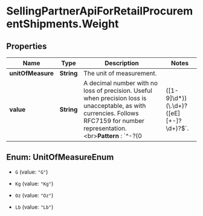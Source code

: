 # SellingPartnerApiForRetailProcurementShipments.Weight

## Properties

Name | Type | Description | Notes
------------ | ------------- | ------------- | -------------
**unitOfMeasure** | **String** | The unit of measurement. | 
**value** | **String** | A decimal number with no loss of precision. Useful when precision loss is unacceptable, as with currencies. Follows RFC7159 for number representation. &lt;br&gt;**Pattern** : &#x60;^-?(0|([1-9]\\d*))(\\.\\d+)?([eE][+-]?\\d+)?$&#x60;. | 



## Enum: UnitOfMeasureEnum


* `G` (value: `"G"`)

* `Kg` (value: `"Kg"`)

* `Oz` (value: `"Oz"`)

* `Lb` (value: `"Lb"`)




